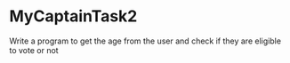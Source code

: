 # MyCaptainTask2
Write a program to get the age from the user and check if they are eligible to vote or not
